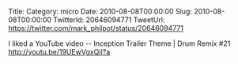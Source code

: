 Title: 
Category: micro
Date: 2010-08-08T00:00:00
Slug: 2010-08-08T00:00:00
TwitterId: 20646094771
TweetUrl: https://twitter.com/mark_philpot/status/20646094771

I liked a YouTube video -- Inception Trailer Theme | Drum Remix #21 http://youtu.be/19UEwVgxQiI?a